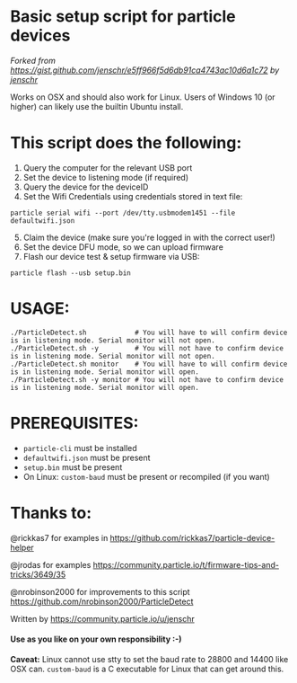 # Basic setup script for particle devices

*Forked from https://gist.github.com/jenschr/e5ff966f5d6db91ca4743ac10d6a1c72 by [jenschr](https://github.com/jenschr)*

Works on OSX and should also work for Linux.
Users of Windows 10 (or higher) can likely use the builtin Ubuntu install.

# This script does the following:
1. Query the computer for the relevant USB port
2. Set the device to listening mode (if required)
3. Query the device for the deviceID
4. Set the Wifi Credentials using credentials stored in text file:

```
particle serial wifi --port /dev/tty.usbmodem1451 --file defaultwifi.json
```

5. Claim the device (make sure you're logged in with the correct user!)
6. Set the device DFU mode, so we can upload firmware
7. Flash our device test & setup firmware via USB:

```
particle flash --usb setup.bin
```

# USAGE:

```
./ParticleDetect.sh            # You will have to will confirm device is in listening mode. Serial monitor will not open.
./ParticleDetect.sh -y         # You will not have to confirm device is in listening mode. Serial monitor will not open.
./ParticleDetect.sh monitor    # You will have to will confirm device is in listening mode. Serial monitor will open.
./ParticleDetect.sh -y monitor # You will not have to confirm device is in listening mode. Serial monitor will open.
```

# PREREQUISITES:
- `particle-cli` must be installed
- `defaultwifi.json` must be present
- `setup.bin` must be present
- On Linux: `custom-baud` must be present or recompiled (if you want)

# Thanks to:
@rickkas7 for examples in https://github.com/rickkas7/particle-device-helper

@jrodas for examples https://community.particle.io/t/firmware-tips-and-tricks/3649/35

@nrobinson2000 for improvements to this script https://github.com/nrobinson2000/ParticleDetect

Written by https://community.particle.io/u/jenschr

#### Use as you like on your own responsibility :-)

**Caveat:** Linux cannot use stty to set the baud rate to 28800 and 14400 like OSX can. `custom-baud` is a C executable for Linux that can get around this.
